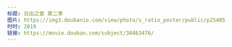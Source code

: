 ```yaml
---
标题: 日出之食 第二季
图片: https://img3.doubanio.com/view/photo/s_ratio_poster/public/p2548552372.jpg
时时: 2019
链接: https://movie.douban.com/subject/30463476/
---
```

